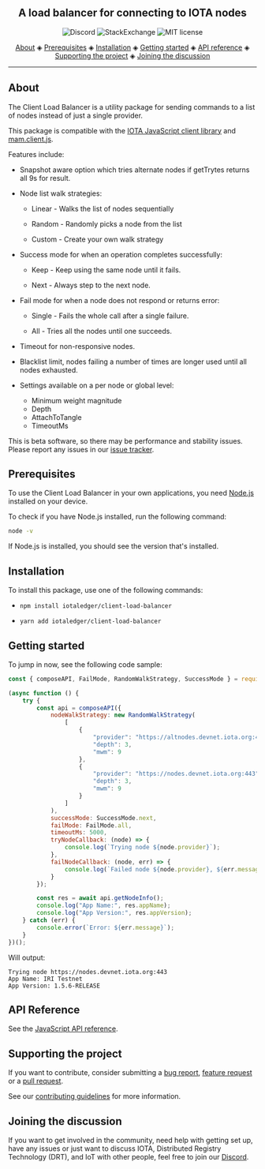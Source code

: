 <h2 align="center">A load balancer for connecting to IOTA nodes</h2>

<p align="center">
  <a href="https://discord.iota.org/" style="text-decoration:none;"><img src="https://img.shields.io/badge/Discord-9cf.svg?logo=discord" alt="Discord"></a>
    <a href="https://iota.stackexchange.com/" style="text-decoration:none;"><img src="https://img.shields.io/badge/StackExchange-9cf.svg?logo=stackexchange" alt="StackExchange"></a>
    <a href="https://github.com/iotaledger/client-load-balancer/blob/master/LICENSE" style="text-decoration:none;"><img src="https://img.shields.io/github/license/iotaledger/client-load-balancer.svg" alt="MIT license"></a>
</p>
      
<p align="center">
  <a href="#about">About</a> ◈
  <a href="#prerequisites">Prerequisites</a> ◈
  <a href="#installation">Installation</a> ◈
  <a href="#getting-started">Getting started</a> ◈
  <a href="#api-reference">API reference</a> ◈
  <a href="#supporting-the-project">Supporting the project</a> ◈
  <a href="#joining-the-discussion">Joining the discussion</a> 
</p>

---

## About

The Client Load Balancer is a utility package for sending commands to a list of nodes instead of just a single provider.

This package is compatible with the [IOTA JavaScript client library](https://github.com/iotaledger/iota.js) and [mam.client.js](https://github.com/iotaledger/mam.client.js). 

Features include:

* Snapshot aware option which tries alternate nodes if getTrytes returns all 9s for result.

* Node list walk strategies:

  * Linear - Walks the list of nodes sequentially

  * Random - Randomly picks a node from the list

  * Custom - Create your own walk strategy

* Success mode for when an operation completes successfully:

  * Keep - Keep using the same node until it fails.

  * Next - Always step to the next node.

* Fail mode for when a node does not respond or returns error:

  * Single - Fails the whole call after a single failure.

  * All - Tries all the nodes until one succeeds.

* Timeout for non-responsive nodes.

* Blacklist limit, nodes failing a number of times are longer used until all nodes exhausted.

* Settings available on a per node or global level:

  * Minimum weight magnitude
  * Depth
  * AttachToTangle
  * TimeoutMs

This is beta software, so there may be performance and stability issues.
Please report any issues in our [issue tracker](https://github.com/iotaledger/client-load-balancer/issues/new).

## Prerequisites

To use the Client Load Balancer in your own applications, you need [Node.js](https://nodejs.org/en/download/) installed on your device.

To check if you have Node.js installed, run the following command:

```bash
node -v
```

If Node.js is installed, you should see the version that's installed.

## Installation

To install this package, use one of the following commands:


- `npm install iotaledger/client-load-balancer`


- `yarn add iotaledger/client-load-balancer`

## Getting started

To jump in now, see the following code sample:

```js
const { composeAPI, FailMode, RandomWalkStrategy, SuccessMode } = require('@iota/client-load-balancer');

(async function () {
    try {
        const api = composeAPI({
            nodeWalkStrategy: new RandomWalkStrategy(
                [
                    {
                        "provider": "https://altnodes.devnet.iota.org:443",
                        "depth": 3,
                        "mwm": 9
                    },
                    {
                        "provider": "https://nodes.devnet.iota.org:443",
                        "depth": 3,
                        "mwm": 9
                    }
                ]
            ),
            successMode: SuccessMode.next,
            failMode: FailMode.all,
            timeoutMs: 5000,
            tryNodeCallback: (node) => {
                console.log(`Trying node ${node.provider}`);
            },
            failNodeCallback: (node, err) => {
                console.log(`Failed node ${node.provider}, ${err.message}`);
            }
        });

        const res = await api.getNodeInfo();
        console.log("App Name:", res.appName);
        console.log("App Version:", res.appVersion);
    } catch (err) {
        console.error(`Error: ${err.message}`);
    }
})();
```

Will output:

```shell
Trying node https://nodes.devnet.iota.org:443
App Name: IRI Testnet
App Version: 1.5.6-RELEASE
```

## API Reference

See the [JavaScript API reference](./docs/README.md).

## Supporting the project

If you want to contribute, consider submitting a [bug report](https://github.com/iotaledger/client-load-balancer/issues/new), [feature request](https://github.com/iotaledger/client-load-balancer/issues/new) or a [pull request](https://github.com/iotaledger/client-load-balancer/pulls/).

See our [contributing guidelines](.github/CONTRIBUTING.md) for more information.

## Joining the discussion

If you want to get involved in the community, need help with getting set up, have any issues or just want to discuss IOTA, Distributed Registry Technology (DRT), and IoT with other people, feel free to join our [Discord](https://discord.iota.org/).
